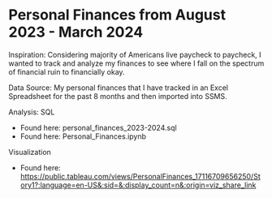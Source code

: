 # Personal Finances from August 2023 - March 2024

Inspiration: Considering majority of Americans live paycheck to paycheck, I wanted to track and analyze my finances to see where I fall on the spectrum of financial ruin to financially okay.

Data Source: My personal finances that I have tracked in an Excel Spreadsheet for the past 8 months and then imported into SSMS. 

Analysis: SQL
* Found here: personal_finances_2023-2024.sql
* Found here: Personal_Finances.ipynb

Visualization

* Found here: https://public.tableau.com/views/PersonalFinances_17116709656250/Story1?:language=en-US&:sid=&:display_count=n&:origin=viz_share_link
